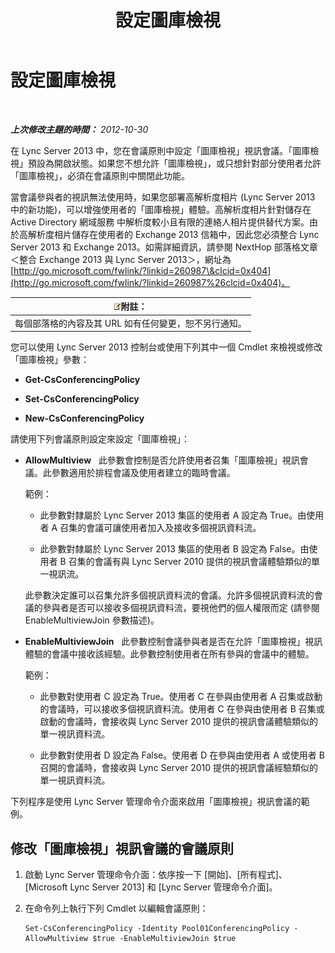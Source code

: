 ﻿---
title: 設定圖庫檢視
TOCTitle: 設定圖庫檢視
ms:assetid: 4a609178-47d8-4682-ac8d-29f882801924
ms:mtpsurl: https://technet.microsoft.com/zh-tw/library/JJ204871(v=OCS.15)
ms:contentKeyID: 49290830
ms.date: 08/10/2015
mtps_version: v=OCS.15
ms.translationtype: HT
---

# 設定圖庫檢視

 

_**上次修改主題的時間：** 2012-10-30_

在 Lync Server 2013 中，您在會議原則中設定「圖庫檢視」視訊會議。「圖庫檢視」預設為開啟狀態。如果您不想允許「圖庫檢視」，或只想針對部分使用者允許「圖庫檢視」，必須在會議原則中關閉此功能。

當會議參與者的視訊無法使用時，如果您部署高解析度相片 (Lync Server 2013 中的新功能)，可以增強使用者的「圖庫檢視」體驗。高解析度相片針對儲存在 Active Directory 網域服務 中解析度較小且有限的連絡人相片提供替代方案。由於高解析度相片儲存在使用者的 Exchange 2013 信箱中，因此您必須整合 Lync Server 2013 和 Exchange 2013。如需詳細資訊，請參閱 NextHop 部落格文章＜整合 Exchange 2013 與 Lync Server 2013＞，網址為 [http://go.microsoft.com/fwlink/?linkid=260987\&clcid=0x404](http://go.microsoft.com/fwlink/?linkid=260987%26clcid=0x404)。

<table>
<thead>
<tr class="header">
<th><img src="images/Gg398811.note(OCS.15).gif" title="note" alt="note" />附註：</th>
</tr>
</thead>
<tbody>
<tr class="odd">
<td>每個部落格的內容及其 URL 如有任何變更，恕不另行通知。</td>
</tr>
</tbody>
</table>


您可以使用 Lync Server 2013 控制台或使用下列其中一個 Cmdlet 來檢視或修改「圖庫檢視」參數：

  - **Get-CsConferencingPolicy**

  - **Set-CsConferencingPolicy**

  - **New-CsConferencingPolicy**

請使用下列會議原則設定來設定「圖庫檢視」：

  - **AllowMultiview**   此參數會控制是否允許使用者召集「圖庫檢視」視訊會議。此參數適用於排程會議及使用者建立的臨時會議。
    
    範例：
    
      - 此參數對隸屬於 Lync Server 2013 集區的使用者 A 設定為 True。由使用者 A 召集的會議可讓使用者加入及接收多個視訊資料流。
    
      - 此參數對隸屬於 Lync Server 2013 集區的使用者 B 設定為 False。由使用者 B 召集的會議有與 Lync Server 2010 提供的視訊會議體驗類似的單一視訊流。
    
    此參數決定誰可以召集允許多個視訊資料流的會議。允許多個視訊資料流的會議的參與者是否可以接收多個視訊資料流，要視他們的個人權限而定 (請參閱 EnableMultiviewJoin 參數描述)。

  - **EnableMultiviewJoin**   此參數控制會議參與者是否在允許「圖庫檢視」視訊體驗的會議中接收該經驗。此參數控制使用者在所有參與的會議中的體驗。
    
    範例：
    
      - 此參數對使用者 C 設定為 True。使用者 C 在參與由使用者 A 召集或啟動的會議時，可以接收多個視訊資料流。使用者 C 在參與由使用者 B 召集或啟動的會議時，會接收與 Lync Server 2010 提供的視訊會議體驗類似的單一視訊資料流。
    
      - 此參數對使用者 D 設定為 False。使用者 D 在參與由使用者 A 或使用者 B 召開的會議時，會接收與 Lync Server 2010 提供的視訊會議經驗類似的單一視訊資料流。

下列程序是使用 Lync Server 管理命令介面來啟用「圖庫檢視」視訊會議的範例。

## 修改「圖庫檢視」視訊會議的會議原則

1.  啟動 Lync Server 管理命令介面：依序按一下 \[開始\]、\[所有程式\]、\[Microsoft Lync Server 2013\] 和 \[Lync Server 管理命令介面\]。

2.  在命令列上執行下列 Cmdlet 以編輯會議原則：
    
        Set-CsConferencingPolicy -Identity Pool01ConferencingPolicy -AllowMultiview $true -EnableMultiviewJoin $true

